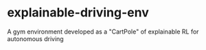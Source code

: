 # explainable-driving-env
A gym environment developed as a "CartPole" of explainable RL for autonomous driving

